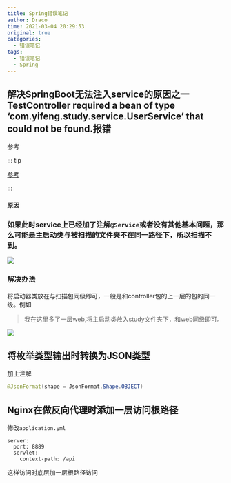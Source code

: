 ```yaml
---
title: Spring错误笔记
author: Draco
time: 2021-03-04 20:29:53
original: true
categories: 
  - 错误笔记
tags: 
  - 错误笔记
  - Spring
---
```








## 解决SpringBoot无法注入service的原因之一TestController required a bean of type ‘com.yifeng.study.service.UserService’ that could not be found.报错

参考

::: tip

[参考](https://blog.csdn.net/xzxToney/article/details/105248704?utm_medium=distribute.pc_relevant.none-task-blog-BlogCommendFromBaidu-1.control&depth_1-utm_source=distribute.pc_relevant.none-task-blog-BlogCommendFromBaidu-1.control)

:::



#### 原因

### 如果此时service上已经加了注解`@Service`或者没有其他基本问题，那么可能是**主启动类与被扫描的文件夹不在同一路径**下，所以扫描不到。

![](D:\repository\static-blog\src\Spring\images\Spring-error&hole\springboot_error_1-1.png)



### 解决办法

将启动器类放在与扫描包同级即可，一般是和controller包的上一层的包的同一级。例如

> 我在这里多了一层web,将主启动类放入study文件夹下，和web同级即可。



![](D:\repository\static-blog\src\Spring\images\Spring-error&hole\springboot_error_1-2.png)









## 将枚举类型输出时转换为JSON类型

加上注解

```java
@JsonFormat(shape = JsonFormat.Shape.OBJECT)
```









## Nginx在做反向代理时添加一层访问根路径

修改`application.yml`

```shell
server:
  port: 8889
  servlet:
    context-path: /api
```



这样访问时底层加一层根路径访问
